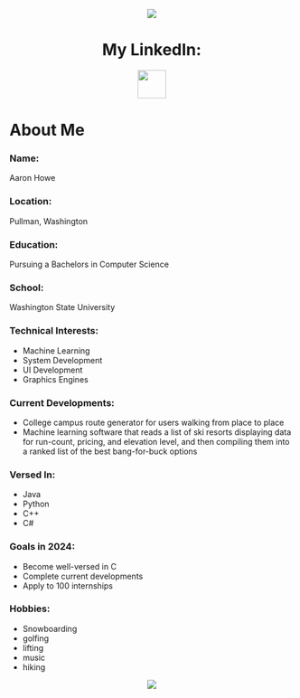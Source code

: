 <p align="center">
  <img src="https://capsule-render.vercel.app/api?text=Welcome!&fontColor=191970🏂&animation=fadeIn&type=waving&color=gradient&height=100"/>
</p>

<h1 align="center">
  My LinkedIn:
</h1>

<p align="center">
<a href="https://www.linkedin.com/in/aaron-howe-b25609173/">
  <img height="50" src="https://img.icons8.com/?size=100&id=447&format=png&color=000000"/>
</a>
</p>

<h1>About Me</h1>

### Name: 
Aaron Howe
### Location: 
Pullman, Washington
### Education: 
Pursuing a Bachelors in Computer Science
### School: 
Washington State University
### Technical Interests:
- Machine Learning
- System Development
- UI Development
- Graphics Engines
### Current Developments:
- College campus route generator for users walking from place to place
- Machine learning software that reads a list of ski resorts displaying data for run-count, pricing, and elevation level, and then compiling them into a ranked list of the best bang-for-buck options
### Versed In:
- Java
- Python
- C++
- C#
### Goals in 2024:
- Become well-versed in C
- Complete current developments
- Apply to 100 internships

### Hobbies: 
- Snowboarding
- golfing
- lifting
- music
- hiking

<p align="center">
  <img src="https://capsule-render.vercel.app/api?type=waving&color=gradient&height=100&section=footer"/>
</p>
